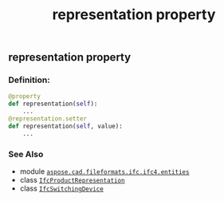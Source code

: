 ﻿---
title: representation property
second_title: Aspose.CAD for Python via .NET API References
description: 
type: docs
weight: 130
url: /python-net/aspose.cad.fileformats.ifc.ifc4.entities/ifcswitchingdevice/representation/
is_root: false
---

## representation property

### Definition:
```python
@property
def representation(self):
    ...
@representation.setter
def representation(self, value):
    ...
```

### See Also
* module [`aspose.cad.fileformats.ifc.ifc4.entities`](../../)
* class [`IfcProductRepresentation`](/cad/python-net/aspose.cad.fileformats.ifc.ifc4.entities/ifcproductrepresentation)
* class [`IfcSwitchingDevice`](/cad/python-net/aspose.cad.fileformats.ifc.ifc4.entities/ifcswitchingdevice)
